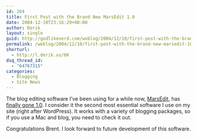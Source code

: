 ```yaml
---
id: 264
title: First Post with the Brand New MarsEdit 1.0
date: 2004-12-10T23:16:29+00:00
author: Derik
layout: single
guid: http://godlikenerd.com/weblog/2004/12/10/first-post-with-the-brand-new-marsedit-10/
permalink: /weblog/2004/12/10/first-post-with-the-brand-new-marsedit-10/
shorturl:
  - http://l.derik.us/6K
dsq_thread_id:
  - "64767315"
categories:
  - Blogging
  - Site News
---
```

The blog editing software I&#8217;ve been using for a while now, [MarsEdit](http://ranchero.com/marsedit/), has [finally gone 1.0](http://ranchero.com/?comments=1&postid=982). I consider it the second most essential software I use on my site (right after WordPress). It works with a variety of blogging packages, so if you use a Mac and blog, you need to check it out.

Congratulations Brent. I look forward to future development of this software.